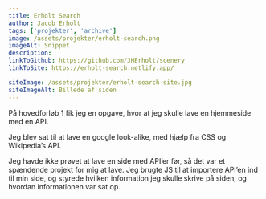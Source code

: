 ```yaml
---
title: Erholt Search
author: Jacob Erholt
tags: ['projekter', 'archive']
image: /assets/projekter/erholt-search.png
imageAlt: Snippet
description: 
linkToGithub: https://github.com/JHErholt/scenery
linkToSite: https://erholt-search.netlify.app/

siteImage: /assets/projekter/erholt-search-site.jpg
siteImageAlt: Billede af siden
---
```

<p>På hovedforløb 1 fik jeg en opgave, hvor at jeg skulle lave en hjemmeside med en API. </p>

<p>Jeg blev sat til at lave en google look-alike, med hjælp fra CSS og Wikipedia’s API.</p>

<p>Jeg havde ikke prøvet at lave en side med API’er før, så det var et spændende projekt for mig at lave. Jeg brugte JS til at importere API’en ind til min side, og styrede hvilken information jeg skulle skrive på siden, og hvordan informationen var sat op.</p>